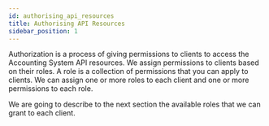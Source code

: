```yaml
---
id: authorising_api_resources
title: Authorising API Resources
sidebar_position: 1
---
```


Authorization is a process of giving permissions to clients to access the Accounting System API resources. We assign permissions to clients based on their roles. 
A role is a collection of permissions that you can apply to clients. We can assign one or more roles to each client and one or more permissions to each role.

We are going to describe to the next section the available roles that we can grant to each client.
